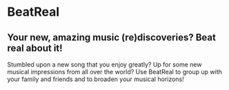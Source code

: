 # BeatReal

## Your new, amazing music (re)discoveries? Beat real about it!

Stumbled upon a new song that you enjoy greatly? Up for some new musical impressions from all over the world?
Use BeatReal to group up with your family and friends and to broaden your musical horizons!
